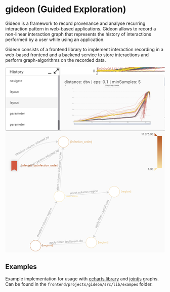 # gideon (Guided Exploration)

Gideon is a framework to record provenance and analyse recurring interaction pattern in web-based applications. Gideon allows to record a non-linear interaction graph that represents the history of interactions performed by a user while using an application.

Gideon consists of a frontend library to implement interaction recording in a web-based frontend and a backend service to store interactions and perform graph-algorithms on the recorded data.

![Provenance](img/provenance.png "Provenance")
![Interactions](img/interaction-graph.png "Provenance")

## Examples

Example implementation for usage with [echarts library](https://echarts.apache.org/en/index.html) and [jointjs](https://www.jointjs.com/) graphs. Can be found in the ```frontend/projects/gideon/src/lib/exampes``` folder.

